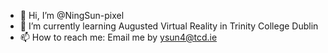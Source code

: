 - 👋 Hi, I’m @NingSun-pixel
- 🌱 I’m currently learning Augusted Virtual Reality in Trinity College Dublin  
- 📫 How to reach me:
  Email me by ysun4@tcd.ie


<!---
NingSun-pixel/NingSun-pixel is a ✨ special ✨ repository because its `README.md` (this file) appears on your GitHub profile.
You can click the Preview link to take a look at your changes.
--->
